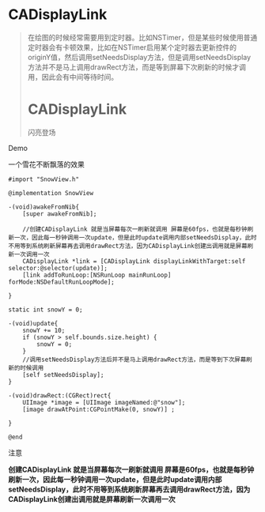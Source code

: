 # CADisplayLink



> 在绘图的时候经常需要用到定时器。比如NSTimer，但是某些时候使用普通定时器会有卡顿效果，比如在NSTimer启用某个定时器去更新控件的originY值，然后调用setNeedsDisplay方法，但是调用setNeedsDisplay方法并不是马上调用drawRect方法，而是等到屏幕下次刷新的时候才调用，因此会有中间等待时间。
>
> # CADisplayLink
>
> 闪亮登场





Demo

一个雪花不断飘落的效果



```
#import "SnowView.h"

@implementation SnowView

-(void)awakeFromNib{
    [super awakeFromNib];
    
    //创建CADisplayLink 就是当屏幕每次一刷新就调用 屏幕是60fps，也就是每秒钟刷新一次，因此每一秒钟调用一次update，但是此时update调用内部setNeedsDisplay，此时不用等到系统刷新屏幕再去调用drawRect方法，因为CADisplayLink创建出调用就是屏幕刷新一次调用一次
    CADisplayLink *link = [CADisplayLink displayLinkWithTarget:self selector:@selector(update)];
    [link addToRunLoop:[NSRunLoop mainRunLoop] forMode:NSDefaultRunLoopMode];
    
}

static int snowY = 0;

-(void)update{
    snowY += 10;
    if (snowY > self.bounds.size.height) {
        snowY = 0;
    }
    //调用setNeedsDisplay方法后并不是马上调用drawRect方法，而是等到下次屏幕刷新的时候调用
    [self setNeedsDisplay];
}

-(void)drawRect:(CGRect)rect{
    UIImage *image = [UIImage imageNamed:@"snow"];
    [image drawAtPoint:CGPointMake(0, snowY)] ;
    
}

@end
```



注意

**创建CADisplayLink 就是当屏幕每次一刷新就调用 屏幕是60fps，也就是每秒钟刷新一次，因此每一秒钟调用一次update，但是此时update调用内部setNeedsDisplay，此时不用等到系统刷新屏幕再去调用drawRect方法，因为CADisplayLink创建出调用就是屏幕刷新一次调用一次**



